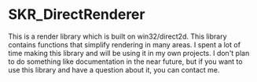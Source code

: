 # SKR_DirectRenderer
This is a render library which is built on win32/direct2d. This library contains functions that simplify rendering in many areas. I spent a lot of time making this library and will be using it in my own projects. I don't plan to do something like documentation in the near future, but if you want to use this library and have a question about it, you can contact me.
